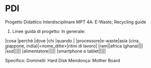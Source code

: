 # PDI
Progetto Didattico Interdisciplinare MPT 4A: E-Waste, Recycling guide

1. Linee guida di progetto:
In generale:

|cosa      |perchè |dove                        |chi         |quando         |
|processore|e-waste|asia (cina, giappone, india)|<nome_ditte>|ritmi di lavoro|
|ram||africa (ghana)|||
|ssd|||||
|alimentatore|||||
|smartphone e tablet|||||

Specifico:
Dominelli: Hard Disk
Mendonça: Mother Board

